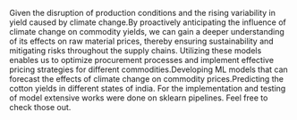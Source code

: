 Given the disruption of production conditions and the rising variability in yield caused by climate change.By proactively anticipating the influence of climate change on commodity yields, we can gain a deeper 
understanding of its effects on raw material prices, thereby ensuring sustainability and mitigating risks throughout the supply chains. Utilizing these models enables us to optimize procurement processes and implement effective pricing strategies for different commodities.Developing ML models that can forecast the effects of climate change on commodity prices.Predicting the cotton yields in different states of india. For the implementation and testing of model extensive works were done on sklearn pipelines. Feel free to check those out. 


